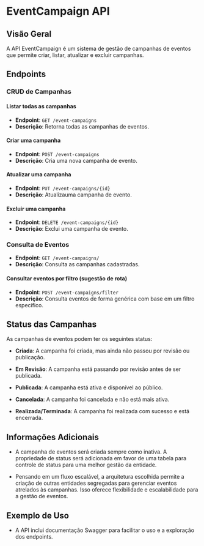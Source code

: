 # EventCampaign API

## Visão Geral

A API EventCampaign é um sistema de gestão de campanhas de eventos que permite criar, listar, atualizar e excluir campanhas. 

## Endpoints

### CRUD de Campanhas

#### Listar todas as campanhas

- **Endpoint**: `GET /event-campaigns`
- **Descrição**: Retorna todas as campanhas de eventos.

#### Criar uma campanha

- **Endpoint**: `POST /event-campaigns`
- **Descrição**: Cria uma nova campanha de evento.

#### Atualizar uma campanha

- **Endpoint**: `PUT /event-campaigns/{id}`
- **Descrição**: Atualizauma campanha de evento. 

#### Excluir uma campanha

- **Endpoint**: `DELETE /event-campaigns/{id}`
- **Descrição**: Exclui uma campanha de evento.

### Consulta de Eventos 

- **Endpoint**: `GET /event-campaigns/`
- **Descrição**: Consulta as campanhas cadastradas.

#### Consultar eventos por filtro (sugestão de rota) 

- **Endpoint**: `POST /event-campaigns/filter`
- **Descrição**: Consulta eventos de forma genérica com base em um filtro específico.

## Status das Campanhas

As campanhas de eventos podem ter os seguintes status:

- **Criada**: A campanha foi criada, mas ainda não passou por revisão ou publicação.

- **Em Revisão**: A campanha está passando por revisão antes de ser publicada.

- **Publicada**: A campanha está ativa e disponível ao público.

- **Cancelada**: A campanha foi cancelada e não está mais ativa.

- **Realizada/Terminada**: A campanha foi realizada com sucesso e está encerrada.


## Informações Adicionais

- A campanha de eventos será criada sempre como inativa. A propriedade de status será adicionada em favor de uma tabela para controle de status para uma melhor gestão da entidade.

- Pensando em um fluxo escalável, a arquitetura escolhida permite a criação de outras entidades segregadas para gerenciar eventos atrelados às campanhas. Isso oferece flexibilidade e escalabilidade para a gestão de eventos.


## Exemplo de Uso

- A API inclui documentação Swagger para facilitar o uso e a exploração dos endpoints.



